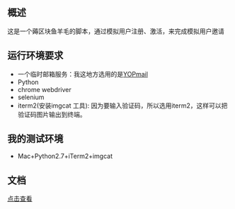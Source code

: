## 概述
这是一个薅区块鱼羊毛的脚本，通过模拟用户注册、激活，来完成模拟用户邀请

## 运行环境要求
- 一个临时邮箱服务：我这地方选用的是[YOPmail](http://www.yopmail.com/zh/)
- Python
- chrome webdriver
- selenium
- iterm2(安装imgcat 工具): 因为要输入验证码，所以选用iterm2，这样可以把验证码图片输出到终端。

## 我的测试环境
- Mac+Python2.7+iTerm2+imgcat

## 文档
[点击查看](http://www.bugcode.cn/catch_fish.html)
